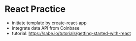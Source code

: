# React Practice
- initiate template by create-react-app
- integrate data API from Coinbase 
- tutorial: https://sabe.io/tutorials/getting-started-with-react